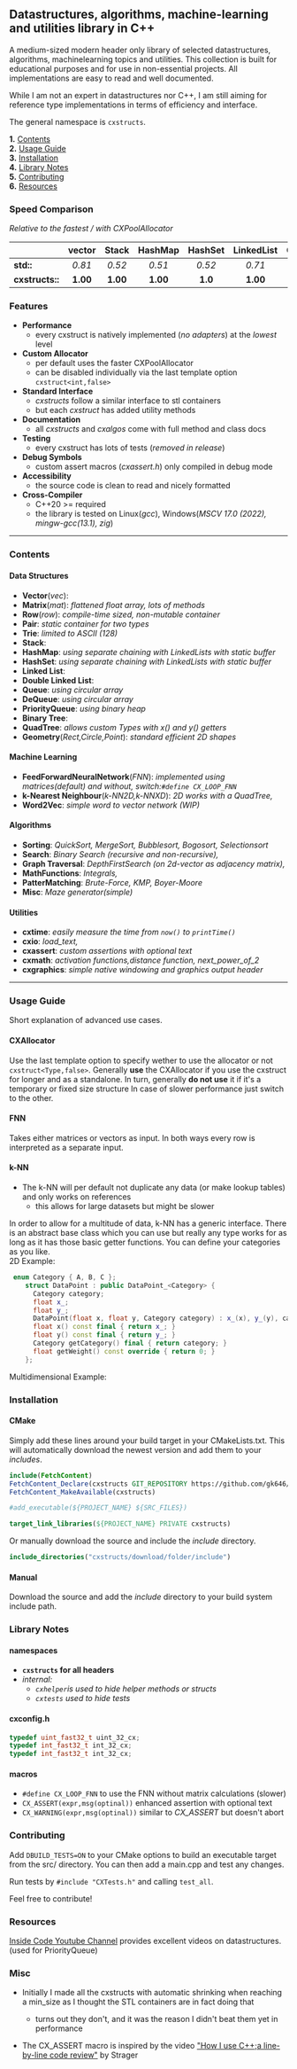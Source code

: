 ## Datastructures, algorithms, machine-learning and utilities library in C++

A medium-sized modern header only library of selected datastructures, algorithms, machinelearning topics and utilities.
This
collection is built for educational purposes and for use in non-essential projects. All implementations are easy to read
and well documented.

While I am not an expert in datastructures nor C++, I am still aiming for reference type implementations in terms of
efficiency and interface.

The general namespace is `cxstructs`.

**1.** [Contents](#contents)   
**2.** [Usage Guide](#usage-guide)   
**3.** [Installation](#installation)  
**4.** [Library Notes](#library-notes)  
**5.** [Contributing](#contributing)  
**6.** [Resources](#resources)

### Speed Comparison

*Relative to the fastest / with CXPoolAllocator*

|                 |  vector  |  Stack   | HashMap  | HashSet | LinkedList |  Queue   | DeQueue  |
|:----------------|:--------:|:--------:|:--------:|:-------:|:----------:|:--------:|:--------:|
| **std::**       |  *0.81*  |  *0.52*  |  *0.51*  | *0.52*  |   *0.71*   |  *0.46*  |  *0.57*  |
| **cxstructs::** | **1.00** | **1.00** | **1.00** | **1.0** |  **1.00**  | **1.00** | **1.00** |

### Features

- **Performance**
    - every cxstruct is natively implemented (*no adapters*) at the *lowest* level
- **Custom Allocator**
    - per default uses the faster CXPoolAllocator
    - can be disabled individually via the last template option `cxstruct<int,false>`
- **Standard Interface**
    - *cxstructs* follow a similar interface to stl containers
    - but each *cxstruct* has added utility methods
- **Documentation**
    - all *cxstructs* and *cxalgos* come with full method and class docs
- **Testing**
    - every cxstruct has lots of tests (*removed in release*)
- **Debug Symbols**
    - custom assert macros (*cxassert.h*) only compiled in debug mode
- **Accessibility**
    - the source code is clean to read and nicely formatted
- **Cross-Compiler**
    - C++20 >= required
    - the library is tested on Linux(*gcc*), Windows(*MSCV 17.0 (2022), mingw-gcc(13.1), zig*)

---

### Contents

#### Data Structures

- **Vector**(*vec*):
- **Matrix**(*mat*): *flattened float array, lots of methods*
- **Row**(*row*): *compile-time sized, non-mutable container*
- **Pair**: *static container for two types*
- **Trie**: *limited to ASCII (128)*
- **Stack**:
- **HashMap**: *using separate chaining with LinkedLists with static buffer*
- **HashSet**: *using separate chaining with LinkedLists with static buffer*
- **Linked List**:
- **Double Linked List**:
- **Queue**: *using circular array*
- **DeQueue**: *using circular array*
- **PriorityQueue**: *using binary heap*
- **Binary Tree**:
- **QuadTree**: *allows custom Types with x() and y() getters*
- **Geometry**(*Rect,Circle,Point*): *standard efficient 2D shapes*

#### Machine Learning

- **FeedForwardNeuralNetwork**(*FNN*): *implemented using matrices(*default*) and without, switch:`#define CX_LOOP_FNN`*
- **k-Nearest Neighbour**(*k-NN2D,k-NNXD*): *2D works with a QuadTree,*
- **Word2Vec**: *simple word to vector network (WIP)*

#### Algorithms

- **Sorting**: *QuickSort, MergeSort, Bubblesort, Bogosort, Selectionsort*
- **Search**: *Binary Search (recursive and non-recursive),*
- **Graph Traversal**: *DepthFirstSearch (on 2d-vector as adjacency matrix),*
- **MathFunctions**: *Integrals,*
- **PatterMatching**: *Brute-Force, KMP, Boyer-Moore*
- **Misc**: *Maze generator(simple)*

#### Utilities

- **cxtime**: *easily measure the time from `now()` to `printTime()`*
- **cxio**: *load_text,*
- **cxassert**: *custom assertions with optional text*
- **cxmath**: *activation functions,distance function, next_power_of_2*
- **cxgraphics**: *simple native windowing and graphics output header*

---

### Usage Guide

Short explanation of advanced use cases.

#### CXAllocator

Use the last template option to specify wether to use the allocator or not `cxstruct<Type,false>`.
Generally **use** the CXAllocator if you use the cxstruct for longer and as a standalone.
In turn, generally **do not use** it if it's a temporary or fixed size structure
In case of slower performance just switch to the other.

#### FNN

Takes either matrices or vectors as input. In both ways every row is interpreted as a separate input.

#### k-NN

- The k-NN will per default not duplicate any data (or make lookup tables) and only works on references
    - this allows for large datasets but might be slower

In order to allow for a multitude of data, k-NN has a generic interface.
There is an abstract base class which you can use but really any type works for as long as it has those basic getter
functions. You can define your categories as you like.  
2D Example:

```cpp
 enum Category { A, B, C };
    struct DataPoint : public DataPoint_<Category> {
      Category category;
      float x_;
      float y_;
      DataPoint(float x, float y, Category category) : x_(x), y_(y), category(category) {}
      float x() const final { return x_; }
      float y() const final { return y_; }
      Category getCategory() final { return category; }
      float getWeight() const override { return 0; }
    };
```

Multidimensional Example:

### Installation

#### CMake

Simply add these lines around your build target in your CMakeLists.txt. This will automatically download the newest
version and add them to your *includes*.

```cmake
include(FetchContent)
FetchContent_Declare(cxstructs GIT_REPOSITORY https://github.com/gk646/CXStructures.git)
FetchContent_MakeAvailable(cxstructs)

#add_executable(${PROJECT_NAME} ${SRC_FILES})

target_link_libraries(${PROJECT_NAME} PRIVATE cxstructs)
```

Or manually download the source and include the *include* directory.

```cmake
include_directories("cxstructs/download/folder/include")
```

#### Manual

Download the source and add the *include* directory to your build system include path.

### Library Notes

#### namespaces

- **`cxstructs` for all headers**
- *internal:*
    - *`cxhelper`is used to hide helper methods or structs*
    - *`cxtests` used to hide tests*

#### cxconfig.h

```cpp
typedef uint_fast32_t uint_32_cx;
typedef int_fast32_t int_32_cx;
typedef int_fast32_t int_32_cx;
```

#### macros

- `#define CX_LOOP_FNN` to use the FNN without matrix calculations (slower)
- `CX_ASSERT(expr,msg(optinal))` enhanced assertion with optional text
- `CX_WARNING(expr,msg(optinal))` similar to *CX_ASSERT* but doesn't abort

### Contributing

Add `DBUILD_TESTS=ON` to your CMake options to build an executable target from the src/ directory.
You can then add a main.cpp and test any changes.

Run tests by `#include "CXTests.h"` and calling `test_all`.

Feel free to contribute!

### Resources

[Inside Code Youtube Channel](https://www.youtube.com/@insidecode) provides excellent videos on datastructures. (used
for PriorityQueue)

### Misc

- Initially I made all the cxstructs with automatic shrinking when reaching a min_size
  as I thought the STL containers are in fact doing that
    - turns out they don't, and it was the reason I didn't beat them yet in performance

- The CX_ASSERT macro is inspired by the
  video ["How I use C++;a line-by-line code review"](https://www.youtube.com/watch?v=W8-G_PL6p-0&pp=ygUYbXkgYysrIGlzIGluc2FuZSBzdHJhZ2Vy)
  by Strager

